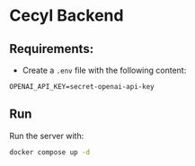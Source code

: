# Cecyl Backend

## Requirements:

- Create a `.env` file with the following content:

```properties
OPENAI_API_KEY=secret-openai-api-key
```

## Run

Run the server with:

```bash
docker compose up -d
```